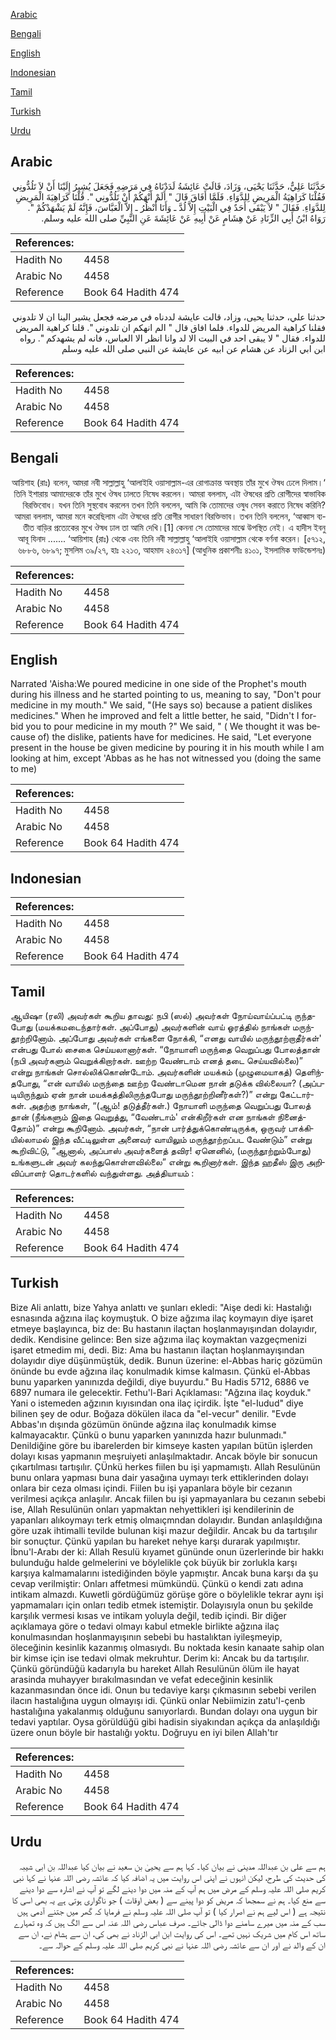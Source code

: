 [Arabic](#arabic)

[Bengali](#bengali)

[English](#english)

[Indonesian](#indonesian)

[Tamil](#tamil)

[Turkish](#turkish)

[Urdu](#urdu)

## Arabic


<div dir="rtl" lang="ar" style={{fontSize:'larger',backgroundColor:'#f8f9fa',padding:20}}>
حَدَّثَنَا عَلِيٌّ، حَدَّثَنَا يَحْيَى، وَزَادَ، قَالَتْ عَائِشَةُ لَدَدْنَاهُ فِي مَرَضِهِ فَجَعَلَ يُشِيرُ إِلَيْنَا أَنْ لاَ تَلُدُّونِي فَقُلْنَا كَرَاهِيَةُ الْمَرِيضِ لِلدَّوَاءِ‏.‏ فَلَمَّا أَفَاقَ قَالَ ‏"‏ أَلَمْ أَنْهَكُمْ أَنْ تَلُدُّونِي ‏"‏‏.‏ قُلْنَا كَرَاهِيَةَ الْمَرِيضِ لِلدَّوَاءِ‏.‏ فَقَالَ ‏"‏ لاَ يَبْقَى أَحَدٌ فِي الْبَيْتِ إِلاَّ لُدَّ ـ وَأَنَا أَنْظُرُ ـ إِلاَّ الْعَبَّاسَ، فَإِنَّهُ لَمْ يَشْهَدْكُمْ ‏"‏‏.‏ رَوَاهُ ابْنُ أَبِي الزِّنَادِ عَنْ هِشَامٍ عَنْ أَبِيهِ عَنْ عَائِشَةَ عَنِ النَّبِيِّ صلى الله عليه وسلم‏.‏
</div>
<div style={{backgroundColor:'#f8f9fa',padding:20, marginBottom: 10}}><table> <thead> <tr> <th>References:</th> <th></th> </tr> </thead> <tbody><tr><td>Hadith No</td><td>4458</td></tr><tr><td>Arabic No</td><td>4458</td></tr><tr><td>Reference</td><td>Book 64 Hadith 474</td></tr></tbody></table></div>


<div dir="rtl" lang="ar" style={{fontSize:'larger',backgroundColor:'#f8f9fa',padding:20}}>
حدثنا علي، حدثنا يحيى، وزاد، قالت عايشة لددناه في مرضه فجعل يشير الينا ان لا تلدوني فقلنا كراهية المريض للدواء. فلما افاق قال " الم انهكم ان تلدوني ". قلنا كراهية المريض للدواء. فقال " لا يبقى احد في البيت الا لد وانا انظر الا العباس، فانه لم يشهدكم ". رواه ابن ابي الزناد عن هشام عن ابيه عن عايشة عن النبي صلى الله عليه وسلم
</div>
<div style={{backgroundColor:'#f8f9fa',padding:20, marginBottom: 10}}><table> <thead> <tr> <th>References:</th> <th></th> </tr> </thead> <tbody><tr><td>Hadith No</td><td>4458</td></tr><tr><td>Arabic No</td><td>4458</td></tr><tr><td>Reference</td><td>Book 64 Hadith 474</td></tr></tbody></table></div>

## Bengali


<div dir="rtl" lang="bn" style={{fontSize:'larger',backgroundColor:'#f8f9fa',padding:20}}>
‘আয়িশাহ (রাঃ) বলেন, আমরা নবী সাল্লাল্লাহু ‘আলাইহি ওয়াসাল্লাম-এর রোগাক্রান্ত অবস্থায় তাঁর মুখে ঔষধ ঢেলে দিলাম। তিনি ইশারায় আমাদেরকে তাঁর মুখে ঔষধ ঢালতে নিষেধ করলেন। আমরা বললাম, এটা ঔষধের প্রতি রোগীদের স্বাভাবিক বিরক্তিবোধ। যখন তিনি সুস্থবোধ করলেন তখন তিনি বললেন, আমি কি তোমাদের ওষুধ সেবন করাতে নিষেধ করিনি? আমরা বললাম, আমরা মনে করেছিলাম এটা ঔষধের প্রতি রোগীর সাধারণ বিরক্তিভাব। তখন তিনি বললেন, ‘আব্বাস ব্যতীত বাড়ির প্রত্যেকের মুখে ঔষধ ঢাল তা আমি দেখি।[1] কেননা সে তোমাদের মাঝে উপস্থিত নেই। এ হাদীস ইবনু আবূ যিনাদ ....... ‘আয়িশাহ (রাঃ) থেকে এবং তিনি নবী সাল্লাল্লাহু ‘আলাইহি ওয়াসাল্লাম থেকে বর্ণনা করেন। [৫৭১২, ৬৮৮৬, ৬৮৯৭; মুসলিম ৩৯/২৭, হাঃ ২২১৩, আহমাদ ২৪৩১৭] (আধুনিক প্রকাশনীঃ ৪১০১, ইসলামিক ফাউন্ডেশনঃ)
</div>
<div style={{backgroundColor:'#f8f9fa',padding:20, marginBottom: 10}}><table> <thead> <tr> <th>References:</th> <th></th> </tr> </thead> <tbody><tr><td>Hadith No</td><td>4458</td></tr><tr><td>Arabic No</td><td>4458</td></tr><tr><td>Reference</td><td>Book 64 Hadith 474</td></tr></tbody></table></div>

## English


<div dir="ltr" lang="en" style={{fontSize:'larger',backgroundColor:'#f8f9fa',padding:20}}>
Narrated 'Aisha:We poured medicine in one side of the Prophet's mouth during his illness and he started pointing to us, meaning to say, "Don't pour medicine in my mouth." We said, "(He says so) because a patient dislikes medicines." When he improved and felt a little better, he said, "Didn't I forbid you to pour medicine in my mouth ?" We said, " ( We thought it was because of) the dislike, patients have for medicines. He said, "Let everyone present in the house be given medicine by pouring it in his mouth while I am looking at him, except 'Abbas as he has not witnessed you (doing the same to me)
</div>
<div style={{backgroundColor:'#f8f9fa',padding:20, marginBottom: 10}}><table> <thead> <tr> <th>References:</th> <th></th> </tr> </thead> <tbody><tr><td>Hadith No</td><td>4458</td></tr><tr><td>Arabic No</td><td>4458</td></tr><tr><td>Reference</td><td>Book 64 Hadith 474</td></tr></tbody></table></div>

## Indonesian


<div dir="ltr" lang="id" style={{fontSize:'larger',backgroundColor:'#f8f9fa',padding:20}}>

</div>
<div style={{backgroundColor:'#f8f9fa',padding:20, marginBottom: 10}}><table> <thead> <tr> <th>References:</th> <th></th> </tr> </thead> <tbody><tr><td>Hadith No</td><td>4458</td></tr><tr><td>Arabic No</td><td>4458</td></tr><tr><td>Reference</td><td>Book 64 Hadith 474</td></tr></tbody></table></div>

## Tamil


<div dir="ltr" lang="ta" style={{fontSize:'larger',backgroundColor:'#f8f9fa',padding:20}}>
ஆயிஷா (ரலி) அவர்கள் கூறிய தாவது: நபி (ஸல்) அவர்கள் நோய்வாய்ப்பட்டி ருந்தபோது (மயக்கமடைந்தார்கள். அப்போது) அவர்களின் வாய் ஓரத்தில் நாங்கள் மருந்தூற்றினோம். அப்போது அவர்கள் எங்களை நோக்கி, “எனது வாயில் மருந்தூற்றாதீர்கள்' என்பது போல் சைகை செய்யலானார்கள். “நோயாளி மருந்தை வெறுப்பது போலத்தான் (நபி அவர்களும் வெறுக்கிறார்கள். ஊற்ற வேண்டாம் எனத் தடை செய்யவில்லை)” என்று நாங்கள் சொல்லிக்கொண்டோம். அவர்களின் மயக்கம் (முழுமையாகத்) தெளிந்தபோது, “என் வாயில் மருந்தை ஊற்ற வேண்டாமென நான் தடுக்க வில்லையா? (அப்படியிருந்தும் ஏன் நான் மயக்கத்திலிருந்தபோது மருந்தூற்றினீர்கள்?)” என்று கேட்டார்கள். அதற்கு நாங்கள், “(ஆம்! தடுத்தீர்கள்.) நோயாளி மருந்தை வெறுப்பது போலத் தான் (நீங்களும் இதை வெறுத்து, “வேண்டாம்' என்கிறீர்கள் என நாங்கள் நினைத்தோம்)” என்று கூறினோம். அவர்கள், “நான் பார்த்துக்கொண்டிருக்க, ஒருவர் பாக்கியில்லாமல் இந்த வீட்டிலுள்ள அனைவர் வாயிலும் மருந்தூற்றப்பட வேண்டும்” என்று கூறிவிட்டு, “ஆனால், அப்பாஸ் அவர்களைத் தவிர! ஏனெனில், (மருந்தூற்றும்போது) உங்களுடன் அவர் கலந்துகொள்ளவில்லை” என்று கூறினார்கள். இந்த ஹதீஸ் இரு அறிவிப்பாளர் தொடர்களில் வந்துள்ளது. அத்தியாயம் :
</div>
<div style={{backgroundColor:'#f8f9fa',padding:20, marginBottom: 10}}><table> <thead> <tr> <th>References:</th> <th></th> </tr> </thead> <tbody><tr><td>Hadith No</td><td>4458</td></tr><tr><td>Arabic No</td><td>4458</td></tr><tr><td>Reference</td><td>Book 64 Hadith 474</td></tr></tbody></table></div>

## Turkish


<div dir="ltr" lang="tr" style={{fontSize:'larger',backgroundColor:'#f8f9fa',padding:20}}>
Bize Ali anlattı, bize Yahya anlattı ve şunları ekledi: "Aişe dedi ki: Hastalığı esnasında ağzına ilaç koymuştuk. O bize ağzıma ilaç koymayın diye işaret etmeye başlayınca, biz de: Bu hastanın ilaçtan hoşlanmayışından dolayıdır, dedik. Kendisine gelince: Ben size ağzıma ilaç koymaktan vazgeçmenizi işaret etmedim mi, dedi. Biz: Ama bu hastanın ilaçtan hoşlanmayışından dolayıdır diye düşünmüştük, dedik. Bunun üzerine: el-Abbas hariç gözümün önünde bu evde ağzına ilaç konulmadık kimse kalmasın. Çünkü el-Abbas bunu yaparken yanınızda değildi, diye buyurdu." Bu Hadis 5712, 6886 ve 6897 numara ile gelecektir. Fethu'l-Bari Açıklaması: "Ağzına ilaç koyduk." Yani o istemeden ağzının kıyısından ona ilaç içirdik. İşte "el-Iudud" diye bilinen şey de odur. Boğaza dökülen ilaca da "el-vecur" denilir. "Evde Abbas'ın dışında gözümün önünde ağzına ilaç konulmadık kimse kalmayacaktır. Çünkü o bunu yaparken yanınızda hazır bulunmadı." Denildiğine göre bu ibarelerden bir kimseye kasten yapılan bütün işlerden dolayı kısas yapmanın meşruiyeti anlaşılmaktadır. Ancak böyle bir sonucun çıkartılması tartışılır. ÇÜnkü herkes fiilen bu işi yapmamıştı. Allah Resulünün bunu onlara yapması buna dair yasağına uymayı terk ettiklerinden dolayı onlara bir ceza olması içindi. Fiilen bu işi yapanlara böyle bir cezanın verilmesi açıkça anlaşılır. Ancak fiilen bu işi yapmayanlara bu cezanın sebebi ise, Allah Resulünün onları yapmaktan nehyettikleri işi kendilerinin de yapanları alıkoymayı terk etmiş olmaıçmndan dolayıdır. Bundan anlaşıldığına göre uzak ihtimalli tevilde bulunan kişi mazur değildir. Ancak bu da tartışılır bir sonuçtur. Çünkü yapılan bu hareket nehye karşı durarak yapılmıştır. İbnu'l-Arabı der ki: Allah Resulü kıyamet gününde onun üzerlerinde bir hakkı bulunduğu halde gelmelerini ve böylelikle çok büyük bir zorlukla karşı karşıya kalmamalarını istediğinden böyle yapmıştır. Ancak buna karşı da şu cevap verilmiştir: Onları affetmesi mümkündü. Çünkü o kendi zatı adına intikam almazdı. Kuwetli gördüğümüz görüşe göre o böylelikle tekrar aynı işi yapmamaları için onları tedib etmek istemiştir. Dolayısıyla onun bu şekilde karşılık vermesi kısas ve intikam yoluyla değil, tedib içindi. Bir diğer açıklamaya göre o tedavi olmayı kabul etmekle birlikte ağzına ilaç konulmasından hoşlanmayışının sebebi bu hastalıktan iyileşmeyip, öleceğinin kesinlik kazanmış olmasıydı. Bu noktada kesin kanaate sahip olan bir kimse için ise tedavi olmak mekruhtur. Derim ki: Ancak bu da tartışılır. Çünkü göründüğü kadarıyla bu hareket Allah Resulünün ölüm ile hayat arasinda muhayyer bırakılmasından ve vefat edeceğinin kesinlik kazanmasından önce idi. Onun bu tedaviye karşı çıkmasının sebebi verilen ilacın hastalığına uygun olmayışı idi. Çünkü onlar Nebiimizin zatu'l-çenb hastalığına yakalanmış olduğunu sanıyorlardı. Bundan dolayı ona uygun bir tedavi yaptılar. Oysa görüldüğü gibi hadisin siyakından açıkça da anlaşıldığı üzere onun böyle bir hastalığı yoktu. Doğruyu en iyi bilen Allah'tır
</div>
<div style={{backgroundColor:'#f8f9fa',padding:20, marginBottom: 10}}><table> <thead> <tr> <th>References:</th> <th></th> </tr> </thead> <tbody><tr><td>Hadith No</td><td>4458</td></tr><tr><td>Arabic No</td><td>4458</td></tr><tr><td>Reference</td><td>Book 64 Hadith 474</td></tr></tbody></table></div>

## Urdu


<div dir="rtl" lang="ur" style={{fontSize:'larger',backgroundColor:'#f8f9fa',padding:20}}>
ہم سے علی بن عبداللہ مدینی نے بیان کیا۔ کہا ہم سے یحییٰ بن سعید نے بیان کیا عبداللہ بن ابی شیبہ کی حدیث کی طرح، لیکن انہوں نے اپنی اس روایت میں یہ اضافہ کیا کہ عائشہ رضی اللہ عنہا نے کہا نبی کریم صلی اللہ علیہ وسلم کے مرض میں ہم آپ کے منہ میں دوا دینے لگے تو آپ نے اشارہ سے دوا دینے سے منع کیا۔ ہم نے سمجھا کہ مریض کو دوا پینے سے ( بعض اوقات ) جو ناگواری ہوتی ہے یہ بھی اسی کا نتیجہ ہے ( اس لیے ہم نے اصرار کیا ) تو آپ صلی اللہ علیہ وسلم نے فرمایا کہ گھر میں جتنے آدمی ہیں سب کے منہ میں میرے سامنے دوا ڈالی جائے۔ صرف عباس رضی اللہ عنہ اس سے الگ ہیں کہ وہ تمہارے ساتھ اس کام میں شریک نہیں تھے۔ اس کی روایت ابن ابی الزناد نے بھی کی، ان سے ہشام نے، ان سے ان کے والد نے اور ان سے عائشہ رضی اللہ عنہا نے نبی کریم صلی اللہ علیہ وسلم کے حوالہ سے۔
</div>
<div style={{backgroundColor:'#f8f9fa',padding:20, marginBottom: 10}}><table> <thead> <tr> <th>References:</th> <th></th> </tr> </thead> <tbody><tr><td>Hadith No</td><td>4458</td></tr><tr><td>Arabic No</td><td>4458</td></tr><tr><td>Reference</td><td>Book 64 Hadith 474</td></tr></tbody></table></div>